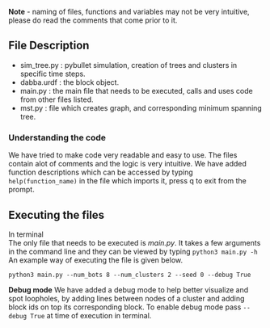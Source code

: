 **Note** - naming of files, functions and variables may not be very intuitive, please do read the comments that come prior to it.

## File Description
- sim_tree.py : pybullet simulation, creation of trees and clusters in specific time steps.
- dabba.urdf : the block object.
- main.py : the main file that needs to be executed, calls and uses code from other files listed.
- mst.py : file which creates graph, and corresponding minimum spanning tree.

### Understanding the code
We have tried to make code very readable and easy to use. The files contain alot of comments and the logic is very intuitive. We have added function descriptions which can be accessed by typing ``` help(function_name)```  in the file which imports it, press q to exit from the prompt. 

## Executing the files 
In terminal </br>
The only file that needs to be executed is *main.py*. It takes a few arguments in the command line and they can be viewed by typing ``` python3 main.py -h ``` </br>
An example way of executing the file is given below.
```
python3 main.py --num_bots 8 --num_clusters 2 --seed 0 --debug True
```

**Debug mode**
We have added a debug mode to help better visualize and spot loopholes, by adding lines between nodes of a cluster and adding block ids on top its corresponding block. To enable debug mode pass ``--debug True`` at time of execution in terminal. 
